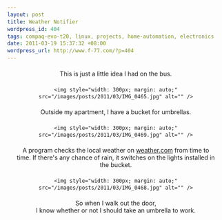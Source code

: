 ```yaml
--- 
layout: post
title: Weather Notifier
wordpress_id: 404
tags: compaq-evo-t20, linux, projects, home-automation, electronics
date: 2011-03-19 15:37:32 +08:00
wordpress_url: http://www.f-77.com/?p=404
---
```

<div style="text-align: center;">

<p style="margin:20px;">This is just a little idea I had on the bus.</p>

    <img style="width: 300px; margin: auto;" src="/images/posts/2011/03/IMG_0465.jpg" alt="" />


<p style="margin:20px;">Outside my apartment, I have a bucket for umbrellas.</p>

    <img style="width: 300px; margin: auto;" src="/images/posts/2011/03/IMG_0469.jpg" alt="" />


<p style="margin:20px;">A program checks the local weather on <a href="http://www.weather.com">weather.com</a> from time to time. If there's any chance of rain, it switches on the lights installed in the bucket.</p>

    <img style="width: 300px; margin: auto;" src="/images/posts/2011/03/IMG_0468.jpg" alt="" />


<p style="margin:20px;">So when I walk out the door,<br/> I know whether or not I should take an umbrella to work.</p>

</div>

